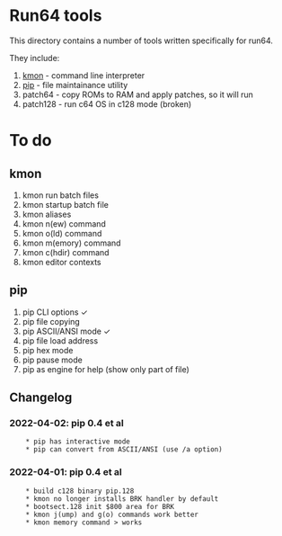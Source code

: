 # Run64 tools

This directory contains a number of tools written specifically for run64.

They include:

1. [kmon](../docs/kmon.md) - command line interpreter
1. [pip](../docs/pip.md) - file maintainance utility        
1. patch64 - copy ROMs to RAM and apply patches, so it will run
1. patch128 - run c64 OS in c128 mode (broken)

# To do

## kmon
1. kmon run batch files
1. kmon startup batch file 
1. kmon aliases
1. kmon n(ew) command
1. kmon o(ld) command
1. kmon m(emory) command
1. kmon c(hdir) command
1. kmon editor contexts

## pip
1. pip CLI options &check;
1. pip file copying
1. pip ASCII/ANSI mode &check;
1. pip file load address
1. pip hex mode
1. pip pause mode
1. pip as engine for help (show only part of file)

## Changelog

### 2022-04-02: pip 0.4 et al
        * pip has interactive mode
        * pip can convert from ASCII/ANSI (use /a option)

### 2022-04-01: pip 0.4 et al
        * build c128 binary pip.128
        * kmon no longer installs BRK handler by default
        * bootsect.128 init $800 area for BRK
        * kmon j(ump) and g(o) commands work better
        * kmon memory command > works

